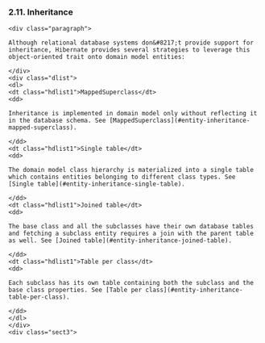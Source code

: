  ### 2.11. Inheritance

    <div class="paragraph">

    Although relational database systems don&#8217;t provide support for inheritance, Hibernate provides several strategies to leverage this object-oriented trait onto domain model entities:

    </div>
    <div class="dlist">
    <dl>
    <dt class="hdlist1">MappedSuperclass</dt>
    <dd>

    Inheritance is implemented in domain model only without reflecting it in the database schema. See [MappedSuperclass](#entity-inheritance-mapped-superclass).

    </dd>
    <dt class="hdlist1">Single table</dt>
    <dd>

    The domain model class hierarchy is materialized into a single table which contains entities belonging to different class types. See [Single table](#entity-inheritance-single-table).

    </dd>
    <dt class="hdlist1">Joined table</dt>
    <dd>

    The base class and all the subclasses have their own database tables and fetching a subclass entity requires a join with the parent table as well. See [Joined table](#entity-inheritance-joined-table).

    </dd>
    <dt class="hdlist1">Table per class</dt>
    <dd>

    Each subclass has its own table containing both the subclass and the base class properties. See [Table per class](#entity-inheritance-table-per-class).

    </dd>
    </dl>
    </div>
    <div class="sect3">